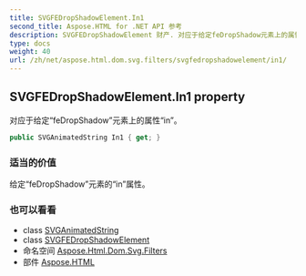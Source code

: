 ```yaml
---
title: SVGFEDropShadowElement.In1
second_title: Aspose.HTML for .NET API 参考
description: SVGFEDropShadowElement 财产. 对应于给定feDropShadow元素上的属性in
type: docs
weight: 40
url: /zh/net/aspose.html.dom.svg.filters/svgfedropshadowelement/in1/
---
```

## SVGFEDropShadowElement.In1 property

对应于给定“feDropShadow”元素上的属性“in”。

```csharp
public SVGAnimatedString In1 { get; }
```

### 适当的价值

给定“feDropShadow”元素的“in”属性。

### 也可以看看

* class [SVGAnimatedString](../../../aspose.html.dom.svg.datatypes/svganimatedstring/)
* class [SVGFEDropShadowElement](../)
* 命名空间 [Aspose.Html.Dom.Svg.Filters](../../svgfedropshadowelement/)
* 部件 [Aspose.HTML](../../../)


